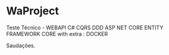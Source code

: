 # WaProject
Teste Técnico - WEBAPI C# CQRS DDD ASP NET CORE ENTITY FRAMEWORK CORE with extra : DOCKER

Saudações.

